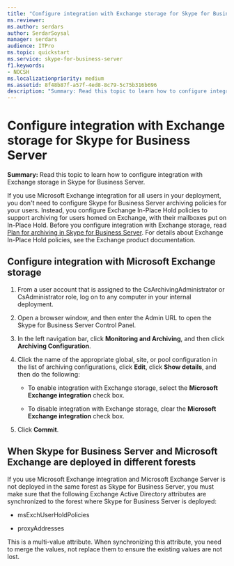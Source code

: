 ```yaml
---
title: "Configure integration with Exchange storage for Skype for Business Server"
ms.reviewer: 
ms.author: serdars
author: SerdarSoysal
manager: serdars
audience: ITPro
ms.topic: quickstart
ms.service: skype-for-business-server
f1.keywords:
- NOCSH
ms.localizationpriority: medium
ms.assetid: 8f48b87f-a57f-4ed8-8c79-5c75b316b696
description: "Summary: Read this topic to learn how to configure integration with Exchange storage in Skype for Business Server."
---
```


# Configure integration with Exchange storage for Skype for Business Server
 
**Summary:** Read this topic to learn how to configure integration with Exchange storage in Skype for Business Server.
  
If you use Microsoft Exchange integration for all users in your deployment, you don't need to configure Skype for Business Server archiving policies for your users. Instead, you configure Exchange In-Place Hold policies to support archiving for users homed on Exchange, with their mailboxes put on In-Place Hold. Before you configure integration with Exchange storage, read [Plan for archiving in Skype for Business Server](../../plan-your-deployment/archiving/archiving.md). For details about Exchange In-Place Hold policies, see the Exchange product documentation. 
  
## Configure integration with Microsoft Exchange storage

1. From a user account that is assigned to the CsArchivingAdministrator or CsAdministrator role, log on to any computer in your internal deployment.
    
2. Open a browser window, and then enter the Admin URL to open the Skype for Business Server Control Panel. 
    
3. In the left navigation bar, click **Monitoring and Archiving**, and then click **Archiving Configuration**.
    
4. Click the name of the appropriate global, site, or pool configuration in the list of archiving configurations, click **Edit**, click **Show details**, and then do the following:
    
   - To enable integration with Exchange storage, select the **Microsoft Exchange integration** check box.
    
   - To disable integration with Exchange storage, clear the **Microsoft Exchange integration** check box.
    
5. Click **Commit**.
    
## When Skype for Business Server and Microsoft Exchange are deployed in different forests

If you use Microsoft Exchange integration and Microsoft Exchange Server is not deployed in the same forest as Skype for Business Server, you must make sure that the following Exchange Active Directory attributes are synchronized to the forest where Skype for Business Server is deployed:
  
- msExchUserHoldPolicies
    
- proxyAddresses
    
This is a multi-value attribute. When synchronizing this attribute, you need to merge the values, not replace them to ensure the existing values are not lost.
  

